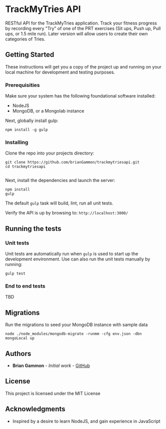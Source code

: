 # TrackMyTries API

RESTful API for the TrackMyTries application. Track your fitness progress by recording every "Try" of one of the PRT exercises (Sit ups, Push up, Pull ups, or 1.5 mile run). Later version will allow users to create their own categories of Tries.

## Getting Started

These instructions will get you a copy of the project up and running on your local machine for development and testing purposes.

### Prerequisities

Make sure your system has the following foundational software installed:

* NodeJS
* MongoDB, or a Mongolab instance

Next, globally install gulp:
```
npm install -g gulp
```

### Installing

Clone the repo into your projects directory:

```
git clone https://github.com/brianGammon/trackmytriesapi.git
cd trackmytriesapi


```

Next, install the dependencies and launch the server:

```
npm install
gulp
```

The default ```gulp``` task will build, lint, run all unit tests.

Verify the API is up by browsing to:
```http://localhost:3000/```

## Running the tests

### Unit tests
Unit tests are automatically run when ```gulp``` is used to start up the development environment. Use can also run the unit tests manually by running:
```
gulp test
```

### End to end tests

TBD

## Migrations
Run the migrations to seed your MongoDB instance with sample data
```
node ./node_modules/mongodb-migrate -runmm -cfg env.json -dbn mongoLocal up
```

## Authors

* **Brian Gammon** - *Initial work* - [GitHub](https://github.com/brianGammon)

## License

This project is licensed under the MIT License

## Acknowledgments

* Inspired by a desire to learn NodeJS, and gain experience in JavaScript
